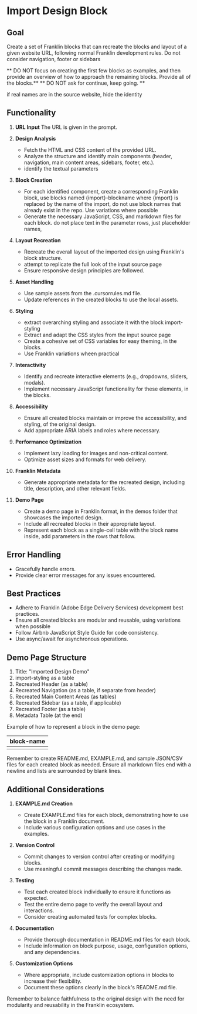 # Import Design Block

## Goal

Create a set of Franklin blocks that can recreate the blocks and layout of a given website URL, following normal Franklin development rules. Do not consider navigation, footer or sidebars

** DO NOT focus on creating the first few blocks as examples, and then provide an overview of how to approach the remaining blocks.  Provide all of the blocks.**
** DO NOT ask for continue, keep going. **

if real names are in the source website, hide the identity 

## Functionality

1. **URL Input**
   The URL is given in the prompt.

2. **Design Analysis**
   * Fetch the HTML and CSS content of the provided URL.
   * Analyze the structure and identify main components (header, navigation, main content areas, sidebars, footer, etc.).
   * identify the textual parameters

3. **Block Creation**
   * For each identified component, create a corresponding Franklin block, use blocks named {import}-blockname where {import} is replaced by the name of the import, do not use block names that already exist in the repo. Use variations where possible
   * Generate the necessary JavaScript, CSS, and markdown files for each block. do not place text in the parameter rows, just placeholder names, 

4. **Layout Recreation**
   * Recreate the overall layout of the imported design using Franklin's block structure.
   * attempt to replicate the full look of the input source page
   * Ensure responsive design principles are followed.

5. **Asset Handling**
   * Use sample assets from the .cursorrules.md file.
   * Update references in the created blocks to use the local assets.

6. **Styling**
   * extract overarching styling and associate it with the block import-styling
   * Extract and adapt the CSS styles from the input source page
   * Create a cohesive set of CSS variables for easy theming, in the blocks.
   * Use Franklin variations wheen practical

7. **Interactivity**
   * Identify and recreate interactive elements (e.g., dropdowns, sliders, modals).
   * Implement necessary JavaScript functionality for these elements, in the blocks.

8. **Accessibility**
   * Ensure all created blocks maintain or improve the accessibility, and styling, of the original design.
   * Add appropriate ARIA labels and roles where necessary.

9. **Performance Optimization**
   * Implement lazy loading for images and non-critical content.
   * Optimize asset sizes and formats for web delivery.

10. **Franklin Metadata**
    * Generate appropriate metadata for the recreated design, including title, description, and other relevant fields.

11. **Demo Page**
    * Create a demo page in Franklin format, in the demos folder that showcases the imported design.
    * Include all recreated blocks in their appropriate layout.
    * Represent each block as a single-cell table with the block name inside, add parameters in the rows that follow.

## Error Handling

* Gracefully handle errors.
* Provide clear error messages for any issues encountered.

## Best Practices

* Adhere to Franklin (Adobe Edge Delivery Services) development best practices.
* Ensure all created blocks are modular and reusable, using variations when possible
* Follow Airbnb JavaScript Style Guide for code consistency.
* Use async/await for asynchronous operations.

## Demo Page Structure

1. Title: "Imported Design Demo"
2. import-styling as a table
3. Recreated Header (as a table)
4. Recreated Navigation (as a table, if separate from header)
5. Recreated Main Content Areas (as tables)
6. Recreated Sidebar (as a table, if applicable)
7. Recreated Footer (as a table)
8. Metadata Table (at the end)

Example of how to represent a block in the demo page:

| block-name |
| :---- |
| |

Remember to create README.md, EXAMPLE.md, and sample JSON/CSV files for each created block as needed. Ensure all markdown files end with a newline and lists are surrounded by blank lines.

## Additional Considerations

1. **EXAMPLE.md Creation**
    * Create EXAMPLE.md files for each block, demonstrating how to use the block in a Franklin document.
    * Include various configuration options and use cases in the examples.

2. **Version Control**
    * Commit changes to version control after creating or modifying blocks.
    * Use meaningful commit messages describing the changes made.

3. **Testing**
    * Test each created block individually to ensure it functions as expected.
    * Test the entire demo page to verify the overall layout and interactions.
    * Consider creating automated tests for complex blocks.

4. **Documentation**
    * Provide thorough documentation in README.md files for each block.
    * Include information on block purpose, usage, configuration options, and any dependencies.

5. **Customization Options**
    * Where appropriate, include customization options in blocks to increase their flexibility.
    * Document these options clearly in the block's README.md file.

Remember to balance faithfulness to the original design with the need for modularity and reusability in the Franklin ecosystem.
